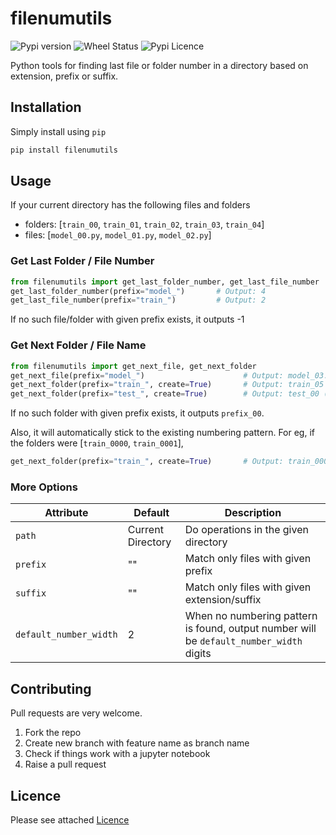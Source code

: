 # filenumutils

![Pypi version](https://img.shields.io/pypi/v/filenumutils)
![Wheel Status](https://img.shields.io/pypi/wheel/filenumutils)
![Pypi Licence](https://img.shields.io/pypi/l/filenumutils)

Python tools for finding last file or folder number in a directory based on extension, prefix or suffix.

## Installation

Simply install using `pip`

```sh
pip install filenumutils
```

## Usage

If your current directory has the following files and folders

- folders: [`train_00`, `train_01`, `train_02`, `train_03`, `train_04`]
- files: [`model_00.py`, `model_01.py`, `model_02.py`]

### Get Last Folder / File Number

```python
from filenumutils import get_last_folder_number, get_last_file_number
get_last_folder_number(prefix="model_")       # Output: 4
get_last_file_number(prefix="train_")         # Output: 2
```

If no such file/folder with given prefix exists, it outputs -1

### Get Next Folder / File Name

```python
from filenumutils import get_next_file, get_next_folder
get_next_file(prefix="model_")                      # Output: model_03.py
get_next_folder(prefix="train_", create=True)       # Output: train_05 (Folder is created)
get_next_folder(prefix="test_", create=True)        # Output: test_00 (Folder is created)
```

If no such folder with given prefix exists, it outputs `prefix_00`. 

Also, it will automatically stick to the existing numbering pattern. 
For eg, if the folders were [`train_0000`, `train_0001`], 
```python
get_next_folder(prefix="train_", create=True)       # Output: train_0000 (Folder is created)
``` 

### More Options

| Attribute | Default | Description |
| --- | --- | --- |
| `path` | Current Directory | Do operations in the given directory |
| `prefix` | "" | Match only files with given prefix |
| `suffix` | "" | Match only files with given extension/suffix |
| `default_number_width` | 2 | When no numbering pattern is found, output number will be `default_number_width` digits |

## Contributing

Pull requests are very welcome.

1. Fork the repo
1. Create new branch with feature name as branch name
1. Check if things work with a jupyter notebook
1. Raise a pull request

## Licence

Please see attached [Licence](LICENCE) 